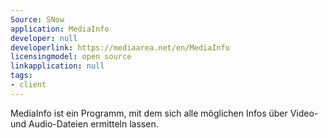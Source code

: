 ```yaml
---
Source: SNow
application: MediaInfo
developer: null
developerlink: https://mediaarea.net/en/MediaInfo
licensingmodel: open source
linkapplication: null
tags:
- client
---
```

MediaInfo ist ein Programm, mit dem sich alle möglichen Infos über Video- und Audio-Dateien ermitteln lassen.
